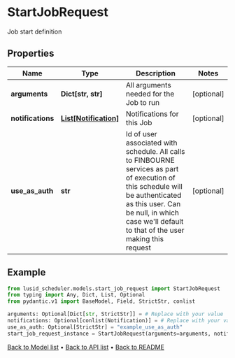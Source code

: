 # StartJobRequest

Job start definition
## Properties
Name | Type | Description | Notes
------------ | ------------- | ------------- | -------------
**arguments** | **Dict[str, str]** | All arguments needed for the Job to run | [optional] 
**notifications** | [**List[Notification]**](Notification.md) | Notifications for this Job | [optional] 
**use_as_auth** | **str** | Id of user associated with schedule. All calls to FINBOURNE services as part of execution of this schedule will be authenticated as this  user. Can be null, in which case we&#39;ll default to that of the user  making this request | [optional] 
## Example

```python
from lusid_scheduler.models.start_job_request import StartJobRequest
from typing import Any, Dict, List, Optional
from pydantic.v1 import BaseModel, Field, StrictStr, conlist

arguments: Optional[Dict[str, StrictStr]] = # Replace with your value
notifications: Optional[conlist(Notification)] = # Replace with your value
use_as_auth: Optional[StrictStr] = "example_use_as_auth"
start_job_request_instance = StartJobRequest(arguments=arguments, notifications=notifications, use_as_auth=use_as_auth)

```

[Back to Model list](../README.md#documentation-for-models) &#8226; [Back to API list](../README.md#documentation-for-api-endpoints) &#8226; [Back to README](../README.md)

